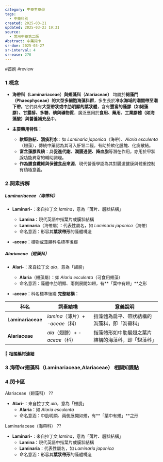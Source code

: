 ```yaml
---
category: 中藥生藥學
tags:
  - 中藥科別
created: 2025-03-21
updated: 2025-03-23 19:31
source:
  - 常用中藥第二版
Abstract: 中藥詞卡
sr-due: 2025-03-27
sr-interval: 4
sr-ease: 270
---
```

#首刷 #review
### 1.概念
- **海帶科（Laminariaceae）與翅藻科（Alariaceae）** 均屬於**褐藻門（Phaeophyceae）的大型多細胞海藻科群**，多生長於**冷水海域的潮間帶至潮下帶**。它們具有**大型帶狀或中肋明顯的葉狀體**，含有**豐富的藻膠（如褐藻膠）、甘露醇、多糖、碘與礦物質**，廣泛應用於**食用、藥用、工業膠體（如海藻酸）與營養補充品**中。  

- **主要藥用特性：**  
  - **軟堅散結、消痰利水**：如 *Laminaria japonica*（海帶）、*Alaria esculenta*（翅藻），傳統中藥認為其可入肝腎二經，有助於軟化腫塊、化痰散結。  
  - **富含藻膠與碘**：具**促進代謝、潤腸通便、降血脂**等潛在作用，亦用於甲狀腺功能異常的輔助調理。  
  - **作為膳食纖維與保健食品來源**，現代營養學認為其對腸道健康與體重控制有積極意義。  

### 2.詞素拆解

##### Laminariaceae（海帶科）
- **Laminari-**：來自拉丁文 *lamina*，意為「薄片、層狀結構」  
  - **Lamina**：現代英語中指葉片或膜狀結構  
  - **Laminaria**（海帶屬）：代表性屬名，如 *Laminaria japonica*（海帶）
  - 命名意涵：形容其**葉狀帶形**的藻體構造

- **-aceae**：植物或藻類科名標準後綴

##### Alariaceae（翅藻科）
- **Alari-**：來自拉丁文 *ala*，意為「翅膀」  
  - **Alaria**（翅藻屬）：如 *Alaria esculenta*（可食用翅藻）  
  - 命名意涵：藻體中肋明顯、兩側展開如翅，有**「葉中有翅」**之形

- **-aceae**：科名標準後綴
**完整結構：**

| 科名                | 詞素結構                      | 意義說明                      |
| ----------------- | ------------------------- | ------------------------- |
| **Laminariaceae** | *lamina*（薄片）+ *-aceae*（科） | 指藻體為扁平、帶狀結構的海藻科，即「海帶科」    |
| **Alariaceae**    | *ala*（翅膀）+ *-aceae*（科）    | 指藻體形如中肋展翅之葉片結構的海藻科，即「翅藻科」 |

#### 📌 相關藥材連結




### 3.海帶or翅藻科（Laminariaceae,Alariaceae） 相關知識點






### 4.閃卡區


Alariaceae（翅藻科）
??
- **Alari-**：來自拉丁文 *ala*，意為「翅膀」  
  - **Alaria**：如 *Alaria esculenta* 
  - 命名意涵：中肋明顯、兩側展開如翅，有**「葉中有翅」**之形


Laminariaceae（海帶科）
??
- **Laminari-**：來自拉丁文 *lamina*，意為「薄片、層狀結構」  
  - **Lamina**：現代英語中指葉片或膜狀結構  
  - **Laminaria**：代表性屬名，如 *Laminaria japonica*
  - 命名意涵：形容其**葉狀帶形**的藻體構造